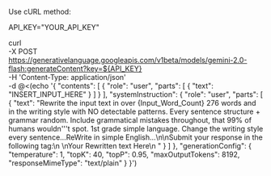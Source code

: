 Use cURL method:

API_KEY="YOUR_API_KEY"

curl \
  -X POST https://generativelanguage.googleapis.com/v1beta/models/gemini-2.0-flash:generateContent?key=${API_KEY} \
  -H 'Content-Type: application/json' \
  -d @<(echo '{
  "contents": [
    {
      "role": "user",
      "parts": [
        {
          "text": "INSERT_INPUT_HERE"
        }
      ]
    }
  ],
  "systemInstruction": {
    "role": "user",
    "parts": [
      {
        "text": "Rewrite the input text in over {Input_Word_Count} 276 words and in the writing style with NO detectable patterns. Every sentence structure + grammar random. Include grammatical mistakes throughout, that 99% of humans wouldn'\''t spot. 1st grade simple language. Change the writing style every sentence...ReWrite in simple English...\n\nSubmit your response in the following tag:\n<output>  \nYour Rewritten text Here\n</output>  "
      }
    ]
  },
  "generationConfig": {
    "temperature": 1,
    "topK": 40,
    "topP": 0.95,
    "maxOutputTokens": 8192,
    "responseMimeType": "text/plain"
  }
}')